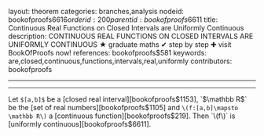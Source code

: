layout: theorem
categories: branches,analysis
nodeid: bookofproofs$6616
orderid: 200
parentid: bookofproofs$6611
title: Continuous Real Functions on Closed Intervals are Uniformly Continuous
description: CONTINUOUS REAL FUNCTIONS ON CLOSED INTERVALS ARE UNIFORMLY CONTINUOUS &#9733; graduate maths &#10004; step by step &#10010; visit BookOfProofs now!
references: bookofproofs$581
keywords: are,closed,continuous,functions,intervals,real,uniformly
contributors: bookofproofs

---


---

Let `$[a,b]$` be a [closed real interval][bookofproofs$1153], `$\mathbb R$` be the [set of real numbers][bookofproofs$1105] and `\(f:[a,b]\mapsto \mathbb R\)` a [continuous function][bookofproofs$219]. Then `\(f\)` is [uniformly continuous][bookofproofs$6611].